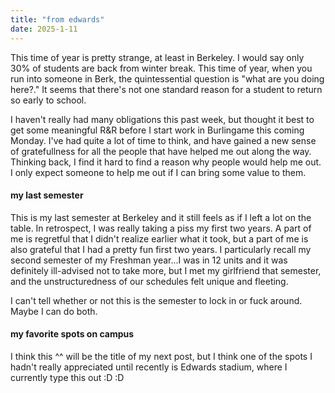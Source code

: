```yaml
---
title: "from edwards"
date: 2025-1-11
---
```


This time of year is pretty strange, at least in Berkeley. I would say only 30% of students are back from winter break. This time of year, when you run into someone in Berk, the quintessential question is "what are you doing here?." It seems that there's not one standard reason for a student to return so early to school. 

I haven't really had many obligations this past week, but thought it best to get some meaningful R&R before I start work in Burlingame this coming Monday. I've had quite a lot of time to think, and have gained a new sense of gratefullness for all the people that have helped me out along the way. Thinking back, I find it hard to find a reason why people would help me out. I only expect someone to help me out if I can bring some value to them. 

#### my last semester

This is my last semester at Berkeley and it still feels as if I left a lot on the table. In retrospect, I was really taking a piss my first two years. A part of me is regretful that I didn't realize earlier what it took, but a part of me is also grateful that I had a pretty fun first two years. I particularly recall my second semester of my Freshman year...I was in 12 units and it was definitely ill-advised not to take more, but I met my girlfriend that semester, and the unstructuredness of our schedules felt unique and fleeting. 

I can't tell whether or not this is the semester to lock in or fuck around. Maybe I can do both. 

#### my favorite spots on campus

I think this ^^ will be the title of my next post, but I think one of the spots I hadn't really appreciated until recently is Edwards stadium, where I currently type this out :D :D 